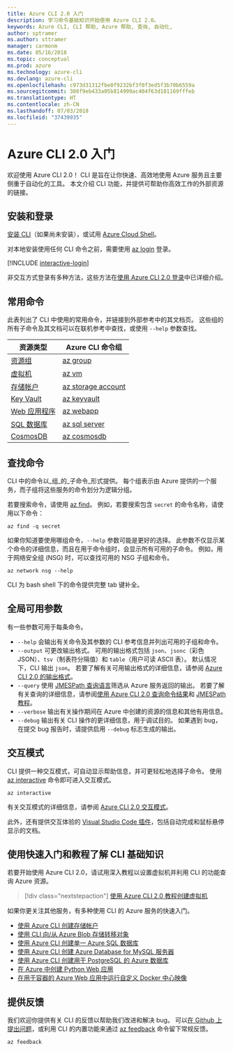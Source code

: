 ```yaml
---
title: Azure CLI 2.0 入门
description: 学习命令基础知识开始使用 Azure CLI 2.0。
keywords: Azure CLI, CLI 帮助, Azure 帮助, 查询, 自动化,
author: sptramer
ms.author: sttramer
manager: carmonm
ms.date: 05/16/2018
ms.topic: conceptual
ms.prod: azure
ms.technology: azure-cli
ms.devlang: azure-cli
ms.openlocfilehash: c973d31312fbe0f9232bf3f0f3ed5f3b70b6559a
ms.sourcegitcommit: 308f9eb433a05b814999ac404f63d181169fffeb
ms.translationtype: HT
ms.contentlocale: zh-CN
ms.lasthandoff: 07/03/2018
ms.locfileid: "37439935"
---
```

# <a name="get-started-with-azure-cli-20"></a>Azure CLI 2.0 入门

欢迎使用 Azure CLI 2.0！ CLI 是旨在让你快速、高效地使用 Azure 服务且主要侧重于自动化的工具。 本文介绍 CLI 功能，并提供可帮助你高效工作的外部资源的链接。

## <a name="install-and-sign-in"></a>安装和登录

[安装 CLI](install-azure-cli.md)（如果尚未安装），或试用 [Azure Cloud Shell](/azure/cloud-shell/overview)。

对本地安装使用任何 CLI 命令之前，需要使用 [az login](/cli/azure/reference-index#az-login) 登录。

[!INCLUDE [interactive-login](includes/interactive-login.md)]

非交互方式登录有多种方法，这些方法在[使用 Azure CLI 2.0 登录](authenticate-azure-cli.md)中已详细介绍。

## <a name="common-commands"></a>常用命令

此表列出了 CLI 中使用的常用命令，并链接到外部参考中的其文档页。
这些组的所有子命令及其文档可以在联机参考中查找，或使用 `--help` 参数查找。

| 资源类型 | Azure CLI 命令组 |
|---------------|-------------------------|
| [资源组](/azure/azure-resource-manager/resource-group-overview) | [az group](/cli/azure/group) |
| [虚拟机](/azure/virtual-machines) | [az vm](/cli/azure/vm) |
| [存储帐户](/azure/storage/common/storage-introduction) | [az storage account](/cli/azure/storage/account) |
| [Key Vault](/azure/key-vault/key-vault-whatis) | [az keyvault](/cli/azure/keyvault) |
| [Web 应用程序](/azure/app-service) | [az webapp](/cli/azure/webapp) |
| [SQL 数据库](/azure/sql-database) | [az sql server](/cli/azure/sql/server) |
| [CosmosDB](/azure/cosmos-db) | [az cosmosdb](/cli/azure/cosmosdb) |

## <a name="finding-commands"></a>查找命令

CLI 中的命令以_组_的_子命令_形式提供。
每个组表示由 Azure 提供的一个服务，而子组将这些服务的命令划分为逻辑分组。

若要搜索命令，请使用 [az find](/cli/azure/reference-index#az-find)。 例如，若要搜索包含 `secret` 的命令名称，请使用以下命令：

```azurecli-interactive
az find -q secret
```

如果你知道要使用哪组命令，`--help` 参数可能是更好的选择。 此参数不仅显示某个命令的详细信息，而且在用于命令组时，会显示所有可用的子命令。 例如，用于网络安全组 (NSG) 时，可以查找可用的 NSG 子组和命令。

```azurecli-interactive
az network nsg --help
```

CLI 为 bash shell 下的命令提供完整 tab 键补全。

## <a name="globally-available-arguments"></a>全局可用参数

有一些参数可用于每条命令。

* `--help` 会输出有关命令及其参数的 CLI 参考信息并列出可用的子组和命令。
* `--output` 可更改输出格式。 可用的输出格式包括 `json`、`jsonc`（彩色 JSON）、`tsv`（制表符分隔值）和 `table`（用户可读 ASCII 表）。 默认情况下，CLI 输出 `json`。 若要了解有关可用输出格式的详细信息，请参阅 [Azure CLI 2.0 的输出格式](format-output-azure-cli.md)。
* `--query` 使用 [JMESPath 查询语言](http://jmespath.org/)筛选从 Azure 服务返回的输出。 若要了解有关查询的详细信息，请参阅[使用 Azure CLI 2.0 查询命令结果](query-azure-cli.md)和 [JMESPath 教程](http://jmespath.org/tutorial.html)。
* `--verbose` 输出有关操作期间在 Azure 中创建的资源的信息和其他有用信息。
* `--debug` 输出有关 CLI 操作的更详细信息，用于调试目的。 如果遇到 bug，在提交 bug 报告时，请提供启用 `--debug` 标志生成的输出。


## <a name="interactive-mode"></a>交互模式

CLI 提供一种交互模式，可自动显示帮助信息，并可更轻松地选择子命令。 使用 [az interactive](/cli/azure/reference-index#az-interactive) 命令即可进入交互模式。

```azurecli-interactive
az interactive
```

有关交互模式的详细信息，请参阅 [Azure CLI 2.0 交互模式](interactive-azure-cli.md)。

此外，还有提供交互体验的 [Visual Studio Code 插件](https://marketplace.visualstudio.com/items?itemName=ms-vscode.azurecli)，包括自动完成和鼠标悬停显示的文档。

## <a name="learn-cli-basics-with-quickstarts-and-tutorials"></a>使用快速入门和教程了解 CLI 基础知识

若要开始使用 Azure CLI 2.0，请试用深入教程以设置虚拟机并利用 CLI 的功能查询 Azure 资源。

> [!div class="nextstepaction"]
> [使用 Azure CLI 2.0 教程创建虚拟机](azure-cli-vm-tutorial.yml)

如果你更关注其他服务，有多种使用 CLI 的 Azure 服务的快速入门。

* [使用 Azure CLI 创建存储帐户](/azure/storage/common/storage-quickstart-create-storage-account-cli)
* [使用 CLI 向/从 Azure Blob 存储转移对象](/azure/storage/blobs/storage-quickstart-blobs-cli)
* [使用 Azure CLI 创建单一 Azure SQL 数据库](/azure/sql-database/sql-database-get-started-cli)
* [使用 Azure CLI 创建 Azure Database for MySQL 服务器](/azure/mysql/quickstart-create-mysql-server-database-using-azure-cli)
* [使用 Azure CLI 创建用于 PostgreSQL 的 Azure 数据库](/azure/postgresql/quickstart-create-server-database-azure-cli)
* [在 Azure 中创建 Python Web 应用](/azure/app-service/app-service-web-get-started-python)
* [在用于容器的 Azure Web 应用中运行自定义 Docker 中心映像](/azure/app-service/containers/quickstart-custom-docker-image)

## <a name="give-feedback"></a>提供反馈

我们欢迎你提供有关 CLI 的反馈以帮助我们改进和解决 bug。 可以[在 Github 上提出问题](https://github.com/azure/azure-cli/issues)，或利用 CLI 的内置功能来通过 [az feedback](/cli/azure/reference-index#az-feedback) 命令留下常规反馈。

```azurecli-interactive
az feedback
```
